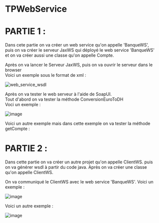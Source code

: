 # TPWebService
 
<h1>PARTIE 1 :</h1
<p>
 Dans cete partie on va créer un web service qu'on appelle 'BanqueWS', puis on va créer le serveur JaxWS
 qui déployé le web service 'BanqueWS' et on va créer aussi une classe qu'on appelle Compte.
</p>
<p>
 Après on va lancer le Serveur JaxWS, puis on va ouvrir le serveur dans le browser<br>
 Voici un exemple sous le format de xml :
</p>

![web_service_wsdl](https://user-images.githubusercontent.com/61559275/163152787-3b8472fa-16db-4826-8f4a-e548d3cd3519.PNG)

<p>
 Après on va tester le web serveur à l'aide de SoapUI.<br>
 Tout d'abord on va tester la méthode ConversionEuroToDH<br>
 Voci un exemple :
</p>

![image](https://user-images.githubusercontent.com/61559275/163155323-c395f584-9c76-4efc-af2b-bcd5ce9ffb5c.png)

<p>
 Voici un autre exemple mais dans cette exemple on va tester la méthode getCompte :
</p>

<h1>PARTIE 2 :</h1>

<p>
 Dans cette partie on va créer un autre projet qu'on appelle ClientWS.
 puis on va générer wsdl à partir du code java.
 Après on va créer une classe qu'on appelle ClientWS.
</p>

<p>
 On va communiqué le ClientWS avec le web service 'BanqueWS'.
 Voici un exemple : 
</p>

![image](https://user-images.githubusercontent.com/61559275/163165620-b4794148-4db4-4549-8e33-95487ca512ef.png)

<p>
 Voici un autre exemple :
</p>

![image](https://user-images.githubusercontent.com/61559275/163168149-a1951051-2da9-4114-b72e-5991e9efe019.png)






